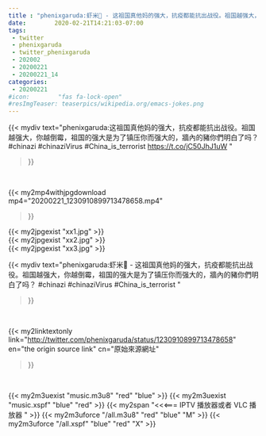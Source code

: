 ```yaml
---
title : "phenixgaruda:虾米🦐 - 这祖国真他妈的强大，抗疫都能抗出战役。祖国越强大，你越倒霉，祖国的强大是为了镇压你而强大的，牆內的豬你們明白了吗？  #chinazi #chinaziVirus #China_is_terrorist "
date:        2020-02-21T14:21:03-07:00
tags:
 - twitter
 - phenixgaruda
 - twitter_phenixgaruda
 - 202002
 - 20200221
 - 20200221_14
categories:
 - 20200221
#icon:        "fas fa-lock-open"
#resImgTeaser: teaserpics/wikipedia.org/emacs-jokes.png
---
```


{{< mydiv text="phenixgaruda:这祖国真他妈的强大，抗疫都能抗出战役。祖国越强大，你越倒霉，祖国的强大是为了镇压你而强大的，牆內的豬你們明白了吗？  #chinazi #chinaziVirus #China_is_terrorist https://t.co/jC50JhJ1uW "
>}}
<br>


{{< my2mp4withjpgdownload mp4="20200221_1230910899713478658.mp4"
>}}

{{< my2jpgexist "xx1.jpg" >}}<br>
{{< my2jpgexist "xx2.jpg" >}}<br>
{{< my2jpgexist "xx3.jpg" >}}<br>



{{< mydiv text="phenixgaruda:虾米🦐 - 这祖国真他妈的强大，抗疫都能抗出战役。祖国越强大，你越倒霉，祖国的强大是为了镇压你而强大的，牆內的豬你們明白了吗？  #chinazi #chinaziVirus #China_is_terrorist "
>}}
<br>

{{< my2linktextonly link="http://twitter.com/phenixgaruda/status/1230910899713478658"
en="the origin source link" cn="原始來源網址"
>}}


<br>

{{< my2m3uexist "music.m3u8" "red"  "blue" >}} {{< my2m3uexist "music.xspf" "blue" "red"  >}} {{< my2span "<<<=== IPTV 播放器或者 VLC 播放器 " >}} {{< my2m3uforce "/all.m3u8" "red"  "blue" "M" >}} {{< my2m3uforce "/all.xspf" "blue" "red"  "X" >}} 

